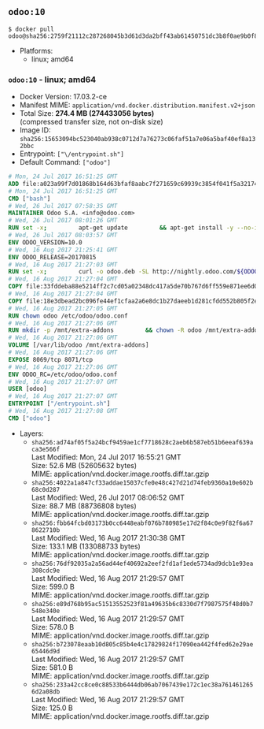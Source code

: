 ## `odoo:10`

```console
$ docker pull odoo@sha256:2759f21112c287268045b3d61d3da2bff43ab61450751dc3b8f0ae9b0f8cdbd8
```

-	Platforms:
	-	linux; amd64

### `odoo:10` - linux; amd64

-	Docker Version: 17.03.2-ce
-	Manifest MIME: `application/vnd.docker.distribution.manifest.v2+json`
-	Total Size: **274.4 MB (274433056 bytes)**  
	(compressed transfer size, not on-disk size)
-	Image ID: `sha256:15653094bc523040ab938c0712d7a76273c06faf51a7e06a5baf40ef8a132bbc`
-	Entrypoint: `["\/entrypoint.sh"]`
-	Default Command: `["odoo"]`

```dockerfile
# Mon, 24 Jul 2017 16:51:25 GMT
ADD file:a023a99f7d01868b164d63bfaf8aabc7f271659c69939c3854f041f5a3217428 in / 
# Mon, 24 Jul 2017 16:51:25 GMT
CMD ["bash"]
# Wed, 26 Jul 2017 07:58:35 GMT
MAINTAINER Odoo S.A. <info@odoo.com>
# Wed, 26 Jul 2017 08:01:26 GMT
RUN set -x;         apt-get update         && apt-get install -y --no-install-recommends             ca-certificates             curl             node-less             python-gevent             python-pip             python-renderpm             python-support             python-watchdog         && curl -o wkhtmltox.deb -SL http://nightly.odoo.com/extra/wkhtmltox-0.12.1.2_linux-jessie-amd64.deb         && echo '40e8b906de658a2221b15e4e8cd82565a47d7ee8 wkhtmltox.deb' | sha1sum -c -         && dpkg --force-depends -i wkhtmltox.deb         && apt-get -y install -f --no-install-recommends         && apt-get purge -y --auto-remove -o APT::AutoRemove::RecommendsImportant=false -o APT::AutoRemove::SuggestsImportant=false npm         && rm -rf /var/lib/apt/lists/* wkhtmltox.deb         && pip install psycogreen==1.0
# Wed, 26 Jul 2017 08:03:57 GMT
ENV ODOO_VERSION=10.0
# Wed, 16 Aug 2017 21:25:41 GMT
ENV ODOO_RELEASE=20170815
# Wed, 16 Aug 2017 21:27:03 GMT
RUN set -x;         curl -o odoo.deb -SL http://nightly.odoo.com/${ODOO_VERSION}/nightly/deb/odoo_${ODOO_VERSION}.${ODOO_RELEASE}_all.deb         && echo '08d21e6419a72be7a3ad784df7a6fc8a46bbe7d9 odoo.deb' | sha1sum -c -         && dpkg --force-depends -i odoo.deb         && apt-get update         && apt-get -y install -f --no-install-recommends         && rm -rf /var/lib/apt/lists/* odoo.deb
# Wed, 16 Aug 2017 21:27:04 GMT
COPY file:33fddeba88e5214ff2c7cd05a02348dc417a5de70b767d6ff559e871ee6d046a in / 
# Wed, 16 Aug 2017 21:27:04 GMT
COPY file:18e3dbead2bc096fe44ef1cfaa2a6e8dc1b27daeeb1d281cfdd552b805f2e767 in /etc/odoo/ 
# Wed, 16 Aug 2017 21:27:05 GMT
RUN chown odoo /etc/odoo/odoo.conf
# Wed, 16 Aug 2017 21:27:06 GMT
RUN mkdir -p /mnt/extra-addons         && chown -R odoo /mnt/extra-addons
# Wed, 16 Aug 2017 21:27:06 GMT
VOLUME [/var/lib/odoo /mnt/extra-addons]
# Wed, 16 Aug 2017 21:27:06 GMT
EXPOSE 8069/tcp 8071/tcp
# Wed, 16 Aug 2017 21:27:06 GMT
ENV ODOO_RC=/etc/odoo/odoo.conf
# Wed, 16 Aug 2017 21:27:07 GMT
USER [odoo]
# Wed, 16 Aug 2017 21:27:07 GMT
ENTRYPOINT ["/entrypoint.sh"]
# Wed, 16 Aug 2017 21:27:08 GMT
CMD ["odoo"]
```

-	Layers:
	-	`sha256:ad74af05f5a24bcf9459ae1cf7718628c2aeb6b587eb51b6eeaf639aca3e566f`  
		Last Modified: Mon, 24 Jul 2017 16:55:21 GMT  
		Size: 52.6 MB (52605632 bytes)  
		MIME: application/vnd.docker.image.rootfs.diff.tar.gzip
	-	`sha256:4022a1a847cf33addae15037cfe0e48c427d21d74feb9360a10e602b68c0d287`  
		Last Modified: Wed, 26 Jul 2017 08:06:52 GMT  
		Size: 88.7 MB (88736808 bytes)  
		MIME: application/vnd.docker.image.rootfs.diff.tar.gzip
	-	`sha256:fbb64fcbd03173b0cc6448eabf076b780985e17d2f84c0e9f82f6a678622710b`  
		Last Modified: Wed, 16 Aug 2017 21:30:38 GMT  
		Size: 133.1 MB (133088733 bytes)  
		MIME: application/vnd.docker.image.rootfs.diff.tar.gzip
	-	`sha256:76df92035a2a56ad44ef40692a2eef2fd1af1ede5734ad9dcb1e93ea308cdc9e`  
		Last Modified: Wed, 16 Aug 2017 21:29:57 GMT  
		Size: 599.0 B  
		MIME: application/vnd.docker.image.rootfs.diff.tar.gzip
	-	`sha256:e89d768b95ac51513552523f81a49635b6c8330d7f7987575f48d0b7548e340e`  
		Last Modified: Wed, 16 Aug 2017 21:29:57 GMT  
		Size: 578.0 B  
		MIME: application/vnd.docker.image.rootfs.diff.tar.gzip
	-	`sha256:b723078eaab10d805c85b4e4c17829824f17090ea442f4fed62e29ae65446d9d`  
		Last Modified: Wed, 16 Aug 2017 21:29:57 GMT  
		Size: 581.0 B  
		MIME: application/vnd.docker.image.rootfs.diff.tar.gzip
	-	`sha256:233a42cc8ce0c88533b6444db06ab7067439e172c1ec38a7614612656d2a08db`  
		Last Modified: Wed, 16 Aug 2017 21:29:57 GMT  
		Size: 125.0 B  
		MIME: application/vnd.docker.image.rootfs.diff.tar.gzip
